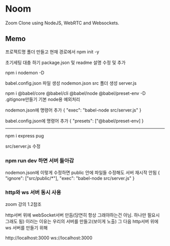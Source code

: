 # Noom

Zoom Clone using NodeJS, WebRTC and Websockets.




## Memo


프로젝트명 폴더 만들고
현재 경로에서 npm init -y

초기세팅 대충 하기 package.json 및 readme 설명 수정 및 추가

npm i nodemon -D

babel.config.json 파일 생성
nodemon.json
src 폴더 생성
server.js

npm i @babel/core @babel/cli @babel/node @babel/preset-env -D
.gitignore만들기
기본 node용 예외처리

nodemon.json에 명령어 추가
{
"exec": "babel-node src/server.js"
}

babel.config.json에 명령어 추가
{
"presets": ["@babel/preset-env]
}

------------------------------------------------

npm i express pug

src/server.js 수정




### npm run dev 하면 서버 돌아감

nodemon.json에 이렇게 수정하면 public 안에 파일들 수정해도 서버 재시작 안됨
{
"ignore": ["src/public/*"],
"exec": "babel-node src/server.js"
}


### http와 ws 서버 동시 사용
zoom 강의 1.2참조

http서버 위에 webSocket서버 만듬(당연히 항상 그래야하는건 아님. 하나만 필요시 그래도 됨)
이러는 이유는 우리의 서버를 만들고(보이게 노출) 그 다음 http서버 위에 ws 서버를 만들기 위해

http://localhost:3000
ws://localhost:3000
